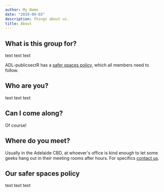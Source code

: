 ```yaml
---
author: My Name
date: "2019-09-03"
description: Things about us.
title: About 
---
```


## What is this group for?

text text text

ADL-publicsectR has a [safer spaces policy](#saferspaces), which all members need to follow.


## Who are you?

text text text

## Can I come along?

Of course!

## Where do you meet?
 
Usually in the Adelaide CBD, at whoever's office is kind enough to let some geeks hang out in their meeting rooms after hours. For specifics [contact us](/page/contact).

## <a name=saferspaces></a>Our safer spaces policy

text text text
